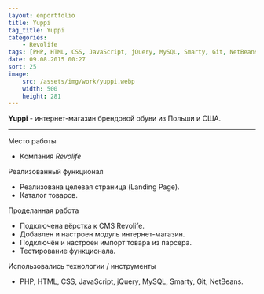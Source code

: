 ```yaml
---
layout: enportfolio
title: Yuppi
tag_title: Yuppi
categories:
    - Revolife
tags: [PHP, HTML, CSS, JavaScript, jQuery, MySQL, Smarty, Git, NetBeans]
date: 09.08.2015 00:27
sort: 25
image: 
    src: /assets/img/work/yuppi.webp 
    width: 500
    height: 281
---
```


**Yuppi** - интернет-магазин брендовой обуви из Польши и США.

---

Место работы

* Компания _Revolife_

Реализованный функционал

* Реализована целевая страница (Landing Page).
* Каталог товаров.

Проделанная работа

* Подключена вёрстка к CMS Revolife.
* Добавлен и настроен модуль интернет-магазин.
* Подключён и настроен импорт товара из парсера.
* Тестирование функционала.

Использовались технологии / инструменты

* PHP, HTML, CSS, JavaScript, jQuery, MySQL, Smarty, Git, NetBeans.

